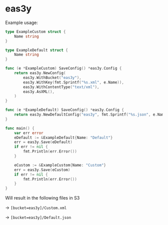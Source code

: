 # eas3y

Example usage:

```go
type ExampleCustom struct {
	Name string
}

type ExampleDefault struct {
	Name string
}

func (e *ExampleCustom) SaveConfig() *eas3y.Config {
	return eas3y.NewConfig(
		eas3y.WithBucket("eas3y"),
		eas3y.WithKey(fmt.Sprintf("%s.xml", e.Name)),
		eas3y.WithContentType("text/xml"),
		eas3y.AsXML(),
	)
}

func (e *ExampleDefault) SaveConfig() *eas3y.Config {
	return eas3y.NewDefaultConfig("eas3y", fmt.Sprintf("%s.json", e.Name))
}

func main() {
	var err error
	eDefault := &ExampleDefault{Name: "Default"}
	err = eas3y.Save(eDefault)
	if err != nil {
		fmt.Println(err.Error())
	}

	eCustom := &ExampleCustom{Name: "Custom"}
	err = eas3y.Save(eCustom)
	if err != nil {
		fmt.Println(err.Error())
	}
}
```

Will result in the following files in S3

-> `[bucket=eas3y]/Custom.xml`

-> `[bucket=eas3y]/Default.json`
